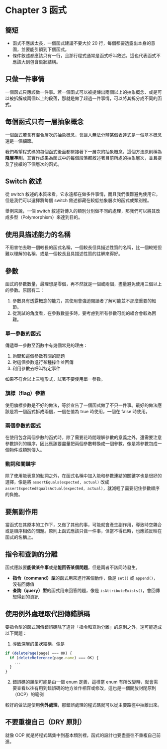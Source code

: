 # Chapter 3 函式

## 簡短

- 函式不應該太長，一個函式建議不要大於 20 行，每個都要透露出本身的意圖，並要能引領到下個函式。
- 條件敘述都應該只有一行，且那行程式通常是函式呼叫敘述。這也代表函式不應該大到包含巢狀結構。

## 只做一件事情

一個函式只應該做一件事。若一個函式可以被提煉出兩個以上的抽象概念、或是可以被拆解成兩個以上的段落，那就是做了超過一件事情，可以將其拆分成不同的函式。

## 每個函式只有一層抽象概念
一個函式若含有混合層次的抽象概念，會讓人無法分辨某個表達式是一個基本概念還是一個細節。

我們希望程式碼的每個函式後面都緊接著下一層次的抽象概念，這個方法原則稱為**降層準則**，其實作成果為函式中的每個段落都敘述著目前所處的抽象層次，並且提及了接續的下個層次的函式。

## Switch 敘述
從 switch 敘述的本質來看，它永遠都在做多件事情，而且我們很難避免使用它，但是我們可以選擇將每個 switch 敘述都藏在較低抽象層次的函式或類別裡。

舉例來說，一個 switch 敘述對傳入的類別分別做不同的處理，那我們可以將其改成多型（Polymorphism）來達到目的。

## 使用具描述能力的名稱
不用害怕去取一個較長的函式名稱，一個較長但具描述性質的名稱，比一個較短但難以理解的名稱、或是一個較長且具描述性質的註解來得好。

## 參數
函式的參數數量，最理想是零個，再不然就是一個或兩個，盡量避免使用三個以上的參數。原因有二：
1. 參數具有透露概念的能力，其使用會強迫閱讀者了解可能並不那麼重要的細節。
2. 從測試的角度看，在參數數量多時，要考慮到所有參數可能的組合會較為困難。

### 單一參數的函式
傳遞單一參數至函數中有幾個常見的理由：
1. 詢問和這個參數有關的問題
2. 對這個參數進行某種操作並回傳
3. 利用參數去呼叫特定事件

如果不符合以上三種形式，試著不要使用單一參數。

### 旗標（flag）參數
使用旗標參數是不好的做法，等於宣告了一個函式做了不只一件事。最好的做法應該是將一個函式拆成兩個，一個在值為 true 時使用，一個在 false 時使用。

### 兩個參數的函式
在使用包含兩個參數的函式時，除了需要花時間理解參數的意義之外，還需要注意參數排列的順序，因此應該要盡量把兩個參數轉換成一個參數，像是將參數包成一個物件或類別傳入。

### 動詞和關鍵字
除了使用能表意的動詞之外，在函式名稱中加入能和參數連結的關鍵字也是很好的選擇，像是將 `assertEquals(expected, actual)` 改成 `assertExpectedEqualsActual(expected, actual)`，就減輕了需要記住參數順序的負擔。

## 要無副作用
當函式在其原本的工作下，又做了其他的事，可能就會產生副作用，導致時空耦合或是順序相依的問題。原則上函式應該只做一件事，但當不得已時，也應該反映在函式的名稱上。

## 指令和查詢的分離
函式應該要**能做某件事**或是**能回答某個問題**，但是兩者不該同時發生，
- **指令（command）型**的函式用來進行某個動作，像是 `set()` 或 `append()`，沒有回傳值
- **查詢（query）型**的函式用來回答問題，像是 `isAttributeExists()`，會回傳想得到的資訊

## 使用例外處理取代回傳錯誤碼
要指令型的函式回傳錯誤碼除了違背「指令和查詢分離」的原則之外，還可能造成以下問題：
1. 導致深層的巢狀結構，像是
  ```js
  if (deletePage(page) === OK) {
    if (deleteReference(page.name) === OK) {
      ...
    }
  }
  ```
2. 錯誤碼的類型可能是由一個 enum 定義，這樣當 enum 有所改變時，就會需要查看以往有用到錯誤碼的地方並作相容或修改，這也是一個開放封閉原則（OCP）的範例

較好的做法是使用**例外處理**，那錯誤處理的程式碼就可以從主要路徑中抽離出來。

## 不要重複自己（DRY 原則）
就像 OOP 就是將程式碼集中到基本類別裡，函式的設計也要盡量往不重複自己前進。